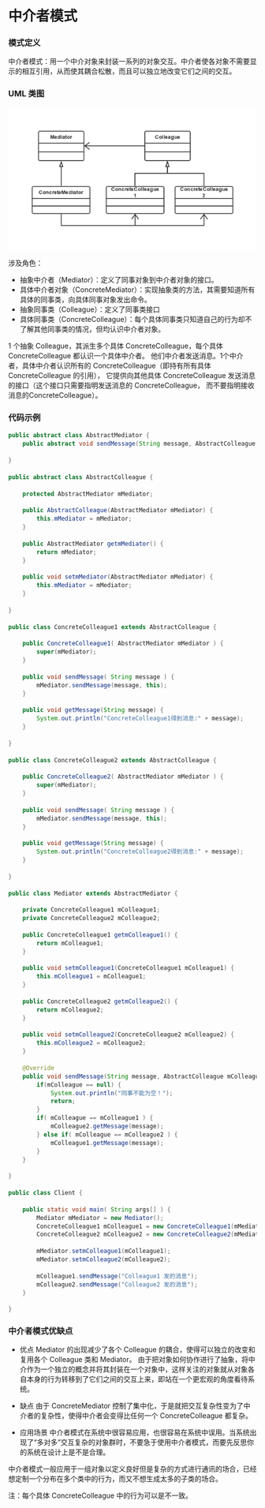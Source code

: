 中介者模式
===

### 模式定义

中介者模式：用一个中介对象来封装一系列的对象交互。中介者使各对象不需要显示的相互引用，从而使其耦合松散，而且可以独立地改变它们之间的交互。

### UML 类图

![中介者模式](img/21-mediator.png)

涉及角色：
- 抽象中介者（Mediator）：定义了同事对象到中介者对象的接口。
- 具体中介者对象（ConcreteMediator）：实现抽象类的方法，其需要知道所有具体的同事类，向具体同事对象发出命令。
- 抽象同事类（Colleague）：定义了同事类接口
- 具体同事类（ConcreteColleague）：每个具体同事类只知道自己的行为却不了解其他同事类的情况，但均认识中介者对象。

1 个抽象 Colleague，其派生多个具体 ConcreteColleague，每个具体 ConcreteColleague 都认识一个具体中介者。
他们中介者发送消息。1个中介者，具体中介者认识所有的 ConcreteColleague（即持有所有具体 ConcreteColleague 的引用），
它提供向其他具体 ConcreteColleague 发送消息的接口（这个接口只需要指明发送消息的 ConcreteColleague，
而不要指明接收消息的ConcreteColleague）。

### 代码示例

```java
public abstract class AbstractMediator {
    public abstract void sendMessage(String message, AbstractColleague mColleague);

}

public abstract class AbstractColleague {

    protected AbstractMediator mMediator;

    public AbstractColleague(AbstractMediator mMediator) {
        this.mMediator = mMediator;
    }

    public AbstractMediator getmMediator() {
        return mMediator;
    }

    public void setmMediator(AbstractMediator mMediator) {
        this.mMediator = mMediator;
    }

}

public class ConcreteColleague1 extends AbstractColleague {

    public ConcreteColleague1( AbstractMediator mMediator ) {
        super(mMediator);
    }

    public void sendMessage( String message ) {
        mMediator.sendMessage(message, this);
    }

    public void getMessage(String message) {
        System.out.println("ConcreteColleague1得到消息:" + message);
    }

}

public class ConcreteColleague2 extends AbstractColleague {

    public ConcreteColleague2( AbstractMediator mMediator ) {
        super(mMediator);
    }

    public void sendMessage( String message ) {
        mMediator.sendMessage(message, this);
    }

    public void getMessage(String message) {
        System.out.println("ConcreteColleague2得到消息:" + message);
    }

}

public class Mediator extends AbstractMediator {

    private ConcreteColleague1 mColleague1;
    private ConcreteColleague2 mColleague2;

    public ConcreteColleague1 getmColleague1() {
        return mColleague1;
    }

    public void setmColleague1(ConcreteColleague1 mColleague1) {
        this.mColleague1 = mColleague1;
    }

    public ConcreteColleague2 getmColleague2() {
        return mColleague2;
    }

    public void setmColleague2(ConcreteColleague2 mColleague2) {
        this.mColleague2 = mColleague2;
    }

    @Override
    public void sendMessage(String message, AbstractColleague mColleague) {
        if(mColleague == null) {
            System.out.println("同事不能为空！");
            return;
        }
        if( mColleague == mColleague1 ) {
            mColleague2.getMessage(message);
        } else if( mColleague == mColleague2 ) {
            mColleague1.getMessage(message);
        }
    }

}

public class Client {

    public static void main( String args[] ) {
        Mediator mMediator = new Mediator();
        ConcreteColleague1 mColleague1 = new ConcreteColleague1(mMediator);
        ConcreteColleague2 mColleague2 = new ConcreteColleague2(mMediator);

        mMediator.setmColleague1(mColleague1);
        mMediator.setmColleague2(mColleague2);

        mColleague1.sendMessage("Colleague1 发的消息");
        mColleague2.sendMessage("Colleague2 发的消息");
    }

}
```

### 中介者模式优缺点

- 优点
Mediator 的出现减少了各个 Colleague 的耦合，使得可以独立的改变和复用各个 Colleague 类和 Mediator。
由于把对象如何协作进行了抽象，将中介作为一个独立的概念并将其封装在一个对象中，这样关注的对象就从对象各自本身的行为转移到了它们之间的交互上来，即站在一个更宏观的角度看待系统。

- 缺点
由于 ConcreteMediator 控制了集中化，于是就把交互复杂性变为了中介者的复杂性，使得中介者会变得比任何一个 ConcreteColleague 都复杂。

- 应用场景
中介者模式在系统中很容易应用，也很容易在系统中误用。当系统出现了“多对多”交互复杂的对象群时，不要急于使用中介者模式，而要先反思你的系统在设计上是不是合理。

中介者模式一般应用于一组对象以定义良好但是复杂的方式进行通讯的场合，已经想定制一个分布在多个类中的行为，而又不想生成太多的子类的场合。

注：每个具体 ConcreteColleague 中的行为可以是不一致。
